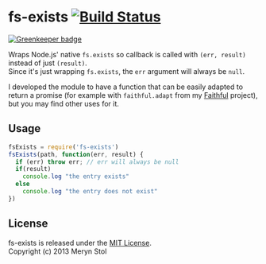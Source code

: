 # fs-exists [![Build Status](https://travis-ci.org/meryn/fs-exists.png?branch=master)](https://travis-ci.org/meryn/fs-exists)

[![Greenkeeper badge](https://badges.greenkeeper.io/braveg1rl/fs-exists.svg)](https://greenkeeper.io/)

Wraps Node.js' native `fs.exists` so callback is called with `(err, result)` instead of just `(result)`.  
Since it's just wrapping `fs.exists`, the `err` argument will always be `null`.

I developed the module to have a function that can be easily adapted to return a promise (for example with `faithful.adapt` from my [Faithful](https://github.com/meryn/faithful) project), but you may find other uses for it.

## Usage

```javascript
fsExists = require('fs-exists')
fsExists(path, function(err, result) {
  if (err) throw err; // err will always be null
  if(result)
    console.log "the entry exists"
  else
    console.log "the entry does not exist"
})
```

## License

fs-exists is released under the [MIT License](http://opensource.org/licenses/MIT).  
Copyright (c) 2013 Meryn Stol  
